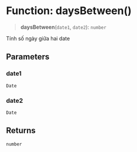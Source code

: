 # Function: daysBetween()

> **daysBetween**(`date1`, `date2`): `number`

Tính số ngày giữa hai date

## Parameters

### date1

`Date`

### date2

`Date`

## Returns

`number`
